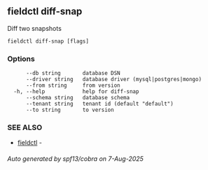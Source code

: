 ## fieldctl diff-snap

Diff two snapshots

```
fieldctl diff-snap [flags]
```

### Options

```
      --db string       database DSN
      --driver string   database driver (mysql|postgres|mongo)
      --from string     from version
  -h, --help            help for diff-snap
      --schema string   database schema
      --tenant string   tenant id (default "default")
      --to string       to version
```

### SEE ALSO

* [fieldctl](fieldctl.md)	 - 

###### Auto generated by spf13/cobra on 7-Aug-2025
